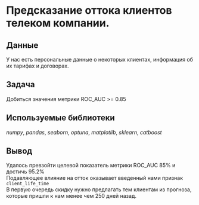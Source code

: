 # Предсказание оттока клиентов телеком компании.


## Данные

У нас есть персональные данные о некоторых клиентах, информация об их тарифах и договорах.

## Задача
 
Добиться значения метрики ROC_AUC >= 0.85

## Используемые библиотеки
 *numpy*, *pandas*, *seaborn*, *optuna*, *matplotlib*, *sklearn*, *catboost*
 
## Вывод

Удалось превзойти целевой показатель метрики ROC_AUC 85% и достичь 95.2%  
Подавляющее влияние на отток оказывает введенный нами признак `client_life_time`  
В первую очередь скидку нужно предлагать тем клиентам из прогноза, которые пришли к нам менее чем 250 дней назад.
